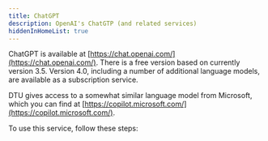 ```yaml
---
title: ChatGPT
description: OpenAI's ChatGTP (and related services)
hiddenInHomeList: true
---
```


ChatGPT is available at [https://chat.openai.com/](https://chat.openai.com/). There is a
free version based on currently version 3.5. Version 4.0, including a number of additional
language models, are available as a subscription service.

DTU gives access to a somewhat similar language model from Microsoft, which you can find at 
[https://copilot.microsoft.com/](https://copilot.microsoft.com/).

To use this service, follow these steps:




